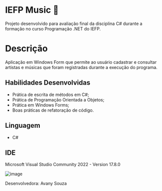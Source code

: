 # IEFP Music :musical_note:

Projeto desenvolvido para avaliação final da disciplina C# durante a formação no curso Programação .NET do IEFP.

# Descrição

Aplicação em Windows Form que permite ao usuário cadastrar e consultar artistas e músicas que foram registradas durante a execução do programa. 

## Habilidades Desenvolvidas

* Prática de escrita de métodos em C#;
* Prática de Programação Orientada a Objetos;
* Prática em Windows Forms;
* Boas práticas de refatoração de código.
  
## Linguagem 
* C#

## IDE
Microsoft Visual Studio Community 2022 - Version 17.8.0

![image](https://github.com/avanysouza/ProjetoIEFPMusic-Forms-/assets/118459101/3251359a-5bac-4d3d-b410-3125a191228d)




Desenvolvedora: Avany Souza
